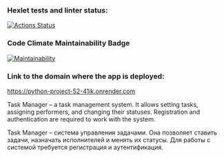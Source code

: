 ### Hexlet tests and linter status:
[![Actions Status](https://github.com/YuliaPie/python-project-52/actions/workflows/hexlet-check.yml/badge.svg)](https://github.com/YuliaPie/python-project-52/actions)
### Code Climate Maintainability Badge
[![Maintainability](https://api.codeclimate.com/v1/badges/c9d93e91b19000a87928/maintainability)](https://codeclimate.com/github/YuliaPie/python-project-52/maintainability)
### Link to the domain where the app is deployed:
https://python-project-52-41ik.onrender.com

Task Manager – a task management system. It allows setting tasks, assigning performers, and changing their statuses. Registration and authentication are required to work with the system.

Task Manager – система управления задачами. Она позволяет ставить задачи, назначать исполнителей и менять их статусы. Для работы с системой требуется регистрация и аутентификация.

